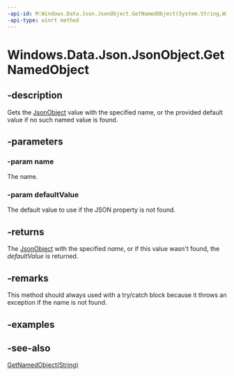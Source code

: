 ----api-id: M:Windows.Data.Json.JsonObject.GetNamedObject(System.String,Windows.Data.Json.JsonObject)
-api-type: winrt method
---<!-- Method syntaxpublic Windows.Data.Json.JsonObject GetNamedObject(System.String name, Windows.Data.Json.JsonObject defaultValue)--># Windows.Data.Json.JsonObject.GetNamedObject## -descriptionGets the [JsonObject](jsonobject.md) value with the specified name, or the provided default value if no such named value is found.## -parameters### -param nameThe name.### -param defaultValueThe default value to use if the JSON property is not found.## -returnsThe [JsonObject](jsonobject.md) with the specified *name*, or if this value wasn't found, the *defaultValue* is returned.## -remarksThis method should always used with a try/catch block because it throws an exception if the name is not found.## -examples## -see-also[GetNamedObject(String)](jsonobject_getnamedobject_1569283711.md)